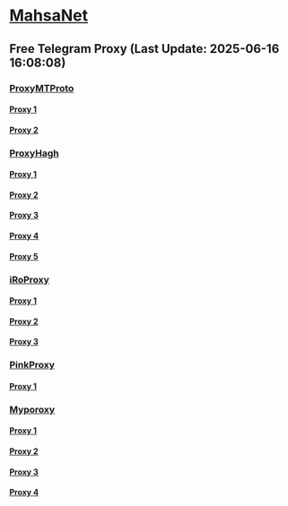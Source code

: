
# [MahsaNet](https://t.me/mahsa_net)
## Free Telegram Proxy (Last Update: 2025-06-16 16:08:08)
### [ProxyMTProto](https://t.me/ProxyMTProto)
#### [Proxy 1](tg://proxy?server=148.251.11.99&port=7443&secret=DDBighLLvXrFGRMCBVJdFQRueWVrdGFuZXQuY29tZmFyYTrhdi5jb212YZ6ubmFqXeEuY29tAAAAAAAAAAAAAAAAAAAAAAAAAAAAAAAAAAAAAAAAAAAAAAAAAAAAAAAAAAAAAAAAAAAAAAAAAAAAAAAAAAAAAAAAAAAAAAAAAAAAAAA)
#### [Proxy 2](tg://proxy?server=204.76.203.36&port=443&secret=7gAA8A8Pd1VV____9QBuLmltZWRpYS5zdGVhbXBvd2VyZWQuY29t)
### [ProxyHagh](https://t.me/ProxyHagh)
#### [Proxy 1](tg://proxy?server=new.siteimprove.ir&port=443&secret=ee1603010200010001fc030386e24c3add636861746770742E636F6D)
#### [Proxy 2](tg://proxy?server=new.siteimprove.ir&port=443&secret=ee1603010200010001fc030386e24c3add636861746770742E636F6D)
#### [Proxy 3](tg://proxy?server=new.siteimprove.ir&port=443&secret=ee1603010200010001fc030386e24c3add636861746770742E636F6D)
#### [Proxy 4](tg://proxy?server=new.siteimprove.ir&port=443&secret=ee1603010200010001fc030386e24c3add636861746770742E636F6D)
#### [Proxy 5](tg://proxy?server=new.siteimprove.ir&port=443&secret=ee1603010200010001fc030386e24c3add636861746770742E636F6D)
### [iRoProxy](https://t.me/iRoProxy)
#### [Proxy 1](tg://proxy?server=45.152.164.9&port=70&secret=7gffffffff___f_______Adkb3dubG9hZC53aW5kb3dzdXBkYXRlLmNvbQ%3D%3D)
#### [Proxy 2](tg://proxy?server=45.152.164.11&port=70&secret=7gffffffff___f_______Adkb3dubG9hZC53aW5kb3dzdXBkYXRlLmNvbQ%3D%3D)
#### [Proxy 3](tg://proxy?server=45.152.164.10&port=70&secret=7gffffffff___f_______Adkb3dubG9hZC53aW5kb3dzdXBkYXRlLmNvbQ%3D%3D)
### [PinkProxy](https://t.me/PinkProxy)
#### [Proxy 1](tg://proxy?server=176.65.135.83&port=443&secret=7gAA8A8Pd1VV____9QBuLmlkb3dubG9hZC53aW5kb3dzdXBkYXRlLmNvbQ)
### [Myporoxy](https://t.me/Myporoxy)
#### [Proxy 1](tg://proxy?server=Startup-active.custome-tobano.avadox-zhoan.info&port=65&secret=7gAA8A8Pd1VV____9QBuLmltZWRpYS5zdGVhbXBvd2VyZWQuY29t)
#### [Proxy 2](tg://proxy?server=Startup-active.custome-tobano.avadox-zhoan.info&port=65&secret=7gAA8A8Pd1VV____9QBuLmltZWRpYS5zdGVhbXBvd2VyZWQuY29t)
#### [Proxy 3](tg://proxy?server=Startup-active.custome-tobano.avadox-zhoan.info&port=65&secret=7gAA8A8Pd1VV____9QBuLmltZWRpYS5zdGVhbXBvd2VyZWQuY29t)
#### [Proxy 4](tg://proxy?server=Startup-active.custome-tobano.avadox-zhoan.info&port=65&secret=7gAA8A8Pd1VV____9QBuLmltZWRpYS5zdGVhbXBvd2VyZWQuY29t)

    
